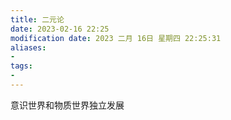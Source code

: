 ```yaml
---
title: 二元论
date: 2023-02-16 22:25
modification date: 2023 二月 16日 星期四 22:25:31
aliases: 
- 
tags: 
- 
---
```


意识世界和物质世界独立发展